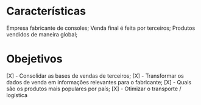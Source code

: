 # Características

Empresa fabricante de consoles;
Venda final é feita por terceiros;
Produtos vendidos de maneira global;

# Obejetivos

[X] - Consolidar as bases de vendas de terceiros;
[X] - Transformar os dados de venda em informações relevantes para o fabricante;
[X] - Quais são os produtos mais populares por país;
[X] - Otimizar o transporte / logística
